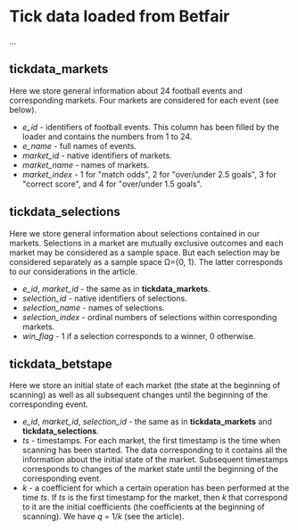 # Tick data loaded from Bеtfаir
...
## tickdata_markets
Here we store general information about 24 football events and corresponding markets. Four markets are considered for each event (see below).
* _e_id_ - identifiers of football events. This column has been filled by the loader and contains the numbers from 1 to 24.
* _e_name_ - full names of events.
* _market_id_ - native identifiers of markets.
* _market_name_ - names of markets.
* _market_index_ - 1 for "match odds", 2 for "over/under 2.5 goals", 3 for "correct score", and 4 for "over/under 1.5 goals".
## tickdata_selections
Here we store general information about selections contained in our markets. Selections in a market are mutually exclusive outcomes and each market may be considered as a sample space. But each selection may be considered separately as a sample space &Omega;={0, 1}. The latter corresponds to our considerations in the article.
* _e_id_, _market_id_ - the same as in __tickdata_markets__.
* _selection_id_ - native identifiers of selections.
* _selection_name_ - names of selections.
* _selection_index_ - ordinal numbers of selections within corresponding markets.
* _win_flag_ - 1 if a selection corresponds to a winner, 0 otherwise.
## tickdata_betstape
Here we store an initial state of each market (the state at the beginning of scanning) as well as all subsequent changes until the beginning of the corresponding event.
* _e_id_, _market_id_, _selection_id_ - the same as in __tickdata_markets__ and __tickdata_selections__.
* _ts_ - timestamps. For each market, the first timestamp is the time when scanning has been started. The data corresponding to it contains all the information about the initial state of the market. Subsequent timestamps corresponds to changes of the market state until the beginning of the corresponding event.
* _k_ - a coefficient for which a certain operation has been performed at the time _ts_. If _ts_ is the first timestamp for the market, then _k_ that correspond to it are the initial coefficients (the coefficients at the beginning of scanning). We have _q_ = 1/_k_ (see the article).
